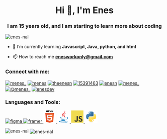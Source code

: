 <h1 align="center">Hi 👋, I'm Enes</h1>
<h3 align="center">I am 15 years old, and I am starting to learn more about coding</h3>

<p align="left"> <img src="https://komarev.com/ghpvc/?username=enes-nal&label=Profile%20views&color=0e75b6&style=flat" alt="enes-nal" /> </p>

- 🌱 I’m currently learning **Javascript, Java, python, and html**

- 📫 How to reach me **enesworkonly@gmail.com**

<h3 align="left">Connect with me:</h3>
<p align="left">
<a href="https://codepen.io/menes_" target="blank"><img align="center" src="https://cdn.jsdelivr.net/npm/simple-icons@3.0.1/icons/codepen.svg" alt="menes_" height="30" width="40" /></a>
<a href="https://dev.to/menes" target="blank"><img align="center" src="https://cdn.jsdelivr.net/npm/simple-icons@3.0.1/icons/dev-dot-to.svg" alt="menes" height="30" width="40" /></a>
<a href="https://twitter.com/theenesn" target="blank"><img align="center" src="https://cdn.jsdelivr.net/npm/simple-icons@3.0.1/icons/twitter.svg" alt="theenesn" height="30" width="40" /></a>
<a href="https://stackoverflow.com/users/15391463" target="blank"><img align="center" src="https://cdn.jsdelivr.net/npm/simple-icons@3.0.1/icons/stackoverflow.svg" alt="15391463" height="30" width="40" /></a>
<a href="https://codesandbox.com/enesn" target="blank"><img align="center" src="https://cdn.jsdelivr.net/npm/simple-icons@3.0.1/icons/codesandbox.svg" alt="enesn" height="30" width="40" /></a>
<a href="https://dribbble.com/menes_" target="blank"><img align="center" src="https://cdn.jsdelivr.net/npm/simple-icons@3.0.1/icons/dribbble.svg" alt="menes_" height="30" width="40" /></a>
<a href="https://medium.com/@menes_" target="blank"><img align="center" src="https://cdn.jsdelivr.net/npm/simple-icons@3.0.1/icons/medium.svg" alt="@menes_" height="30" width="40" /></a>
<a href="https://www.youtube.com/channel/UCge7hTLvxUyqa2Fzk03V7sA" target="blank"><img align="center" src="https://cdn.jsdelivr.net/npm/simple-icons@3.0.1/icons/youtube.svg" alt="enesdev" height="30" width="40" /></a>
</p>

<h3 align="left">Languages and Tools:</h3>
<p align="left"> <a href="https://www.figma.com/" target="_blank"> <img src="https://www.vectorlogo.zone/logos/figma/figma-icon.svg" alt="figma" width="40" height="40"/> </a> <a href="https://www.framer.com/" target="_blank"> <img src="https://www.vectorlogo.zone/logos/framer/framer-icon.svg" alt="framer" width="40" height="40"/> </a> <a href="https://www.w3.org/html/" target="_blank"> <img src="https://raw.githubusercontent.com/devicons/devicon/master/icons/html5/html5-original-wordmark.svg" alt="html5" width="40" height="40"/> </a> <a href="https://www.java.com" target="_blank"> <img src="https://raw.githubusercontent.com/devicons/devicon/master/icons/java/java-original.svg" alt="java" width="40" height="40"/> </a> <a href="https://developer.mozilla.org/en-US/docs/Web/JavaScript" target="_blank"> <img src="https://raw.githubusercontent.com/devicons/devicon/master/icons/javascript/javascript-original.svg" alt="javascript" width="40" height="40"/> </a> <a href="https://www.python.org" target="_blank"> <img src="https://raw.githubusercontent.com/devicons/devicon/master/icons/python/python-original.svg" alt="python" width="40" height="40"/> </a> </p>

<p><img align="left" src="https://github-readme-stats.vercel.app/api/top-langs?username=enes-nal&show_icons=true&locale=en&layout=compact" alt="enes-nal" /></p>

<p>&nbsp;<img align="center" src="https://github-readme-stats.vercel.app/api?username=enes-nal&show_icons=true&locale=en" alt="enes-nal" /></p>
